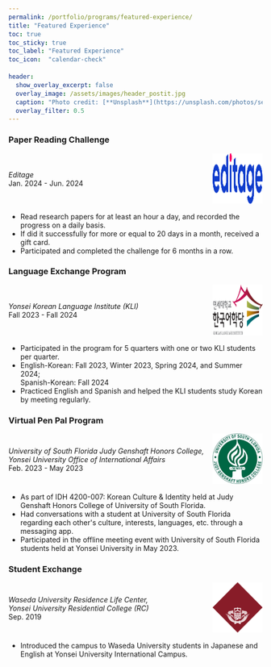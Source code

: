 ```yaml
---
permalink: /portfolio/programs/featured-experience/
title: "Featured Experience"
toc: true
toc_sticky: true
toc_label: "Featured Experience"
toc_icon:  "calendar-check"

header:
  show_overlay_excerpt: false
  overlay_image: /assets/images/header_postit.jpg
  caption: "Photo credit: [**Unsplash**](https://unsplash.com/photos/selective-focus-photography-of-yellow-and-orange-post-it-notes-on-wall-S3JdHNXSfnA)"
  overlay_filter: 0.5
---
```


### Paper Reading Challenge

<div style="display: flex; align-items: center;">
  <div style="width: 80%; padding-right: 10px;">
    <i>Editage</i>
    <br>Jan. 2024 - Jun. 2024
  </div>
  <div style="width: 20%;">
    <img src="/assets/images/logo_editage.png" alt="Editage" width="100" height="100"/>
  </div>
</div>

- Read research papers for at least an hour a day, and recorded the progress on a daily basis.
- If did it successfully for more or equal to 20 days in a month, received a gift card.
- Participated and completed the challenge for 6 months in a row.



### Language Exchange Program

<div style="display: flex; align-items: center;">
  <div style="width: 80%; padding-right: 10px;">
    <i>Yonsei Korean Language Institute (KLI)</i>
    <br>Fall 2023 - Fall 2024
  </div>
  <div style="width: 20%;">
    <img src="/assets/images/logo_kli.png" alt="Yonsei Korean Language Institute (KLI)" width="100" height="100"/>
  </div>
</div>

- Participated in the program for 5 quarters with one or two KLI students per quarter.
- English-Korean: Fall 2023, Winter 2023, Spring 2024, and Summer 2024;<br>Spanish-Korean: Fall 2024
- Practiced English and Spanish and helped the KLI students study Korean by meeting regularly.



### Virtual Pen Pal Program

<div style="display: flex; align-items: center;">
  <div style="width: 80%; padding-right: 10px;">
    <i>University of South Florida Judy Genshaft Honors College,<br>Yonsei University Office of International Affairs</i>
    <br>Feb. 2023 - May 2023
  </div>
  <div style="width: 20%;">
    <img src="/assets/images/logo_usf.jpg" alt="University of South Florida Judy Genshaft Honors College" width="100" height="100"/>
  </div>
</div>

- As part of IDH 4200-007: Korean Culture & Identity held at Judy Genshaft Honors College of University of South Florida.
- Had conversations with a student at University of South Florida regarding each other's culture, interests, languages, etc. through a messaging app.
- Participated in the offline meeting event with University of South Florida students held at Yonsei University in May 2023.



### Student Exchange

<div style="display: flex; align-items: center;">
  <div style="width: 80%; padding-right: 10px;">
    <i>Waseda University Residence Life Center,<br>Yonsei University Residential College (RC)</i>
    <br>Sep. 2019
  </div>
  <div style="width: 20%;">
    <img src="/assets/images/logo_waseda.png" alt="Waseda University" width="100" height="100"/>
  </div>
</div>

- Introduced the campus to Waseda University students in Japanese and English at Yonsei University International Campus.
